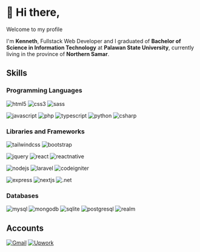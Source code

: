 # 👋 Hi there,
Welcome to my profile

I'm <b>Kenneth</b>, Fullstack Web Developer and I graduated of <b>Bachelor of Science in Information Technology</b> at <b>Palawan State University</b>, currently living in the province of <b>Northern Samar</b>.
<!--
**kean7296/kean7296** is a ✨ _special_ ✨ repository because its `README.md` (this file) appears on your GitHub profile.

Here are some ideas to get you started:

- 🔭 I’m currently working on ...
- 🌱 I’m currently learning ...
- 👯 I’m looking to collaborate on ...
- 🤔 I’m looking for help with ...
- 💬 Ask me about ...
- 📫 How to reach me: ...
- 😄 Pronouns: ...
- ⚡ Fun fact: ...
-->

## Skills
### Programming Languages
![html5](https://img.shields.io/badge/HTML5-E34F26?style=for-the-badge&logo=html5&logoColor=fff) 
![css3](https://img.shields.io/badge/CSS3-1572B6?style=for-the-badge&logo=css3&logoColor=fff) 
![sass](https://img.shields.io/badge/Sass-CC6699?style=for-the-badge&logo=sass&logoColor=fff) 

![javascript](https://img.shields.io/badge/JavaScript-F7DF1E?style=for-the-badge&logo=javascript&logoColor=000) 
![php](https://img.shields.io/badge/PHP-777BB4?style=for-the-badge&logo=php&logoColor=fff) 
![typescript](https://img.shields.io/badge/TypeScript-3178C6?style=for-the-badge&logo=typescript&logoColor=fff) 
![python](https://img.shields.io/badge/Python-3776AB?style=for-the-badge&logo=python&logoColor=fff) 
![csharp](https://img.shields.io/badge/C%20Sharp-239120?style=for-the-badge&logo=csharp&logoColor=fff) 
<!--![dart](https://img.shields.io/badge/Dart-0175C2?style=for-the-badge&logo=dart&logoColor=fff)-->

### Libraries and Frameworks
![tailwindcss](https://img.shields.io/badge/Tailwind%20CSS-06B6D4?style=for-the-badge&logo=tailwindcss&logoColor=fff) 
![bootstrap](https://img.shields.io/badge/Bootstrap-7952B3?style=for-the-badge&logo=bootstrap&logoColor=fff) 

![jquery](https://img.shields.io/badge/JQuery-0769AD?style=for-the-badge&logo=jquery&logoColor=fff) 
![react](https://img.shields.io/badge/React%20Js-61DAFB?style=for-the-badge&logo=react&logoColor=000) 
![reactnative](https://img.shields.io/badge/React%20Native-61DAFB?style=for-the-badge&logo=react&logoColor=000) 

![nodejs](https://img.shields.io/badge/Node.js-339933?style=for-the-badge&logo=node.js&logoColor=fff)
![laravel](https://img.shields.io/badge/Laravel-FF2D20?style=for-the-badge&logo=laravel&logoColor=fff) 
![codeigniter](https://img.shields.io/badge/CodeIgniter-EF4223?style=for-the-badge&logo=codeigniter&logoColor=fff)

![express](https://img.shields.io/badge/Express-000000?style=for-the-badge&logo=express&logoColor=fff)
![nextjs](https://img.shields.io/badge/Next%20Js-000000?style=for-the-badge&logo=nextdotjs&logoColor=fff) 
![.net](https://img.shields.io/badge/.Net-512BD4?style=for-the-badge&logo=dotnet&logoColor=fff) 
<br/>

### Databases
![mysql](https://img.shields.io/badge/MySQL-4479A1?style=for-the-badge&logo=mysql&logoColor=fff) 
![mongodb](https://img.shields.io/badge/MongoDB-47A248?style=for-the-badge&logo=mongodb&logoColor=fff)
![sqlite](https://img.shields.io/badge/SQLite-003B57?style=for-the-badge&logo=sqlite&logoColor=fff)
![postgresql](https://img.shields.io/badge/PostgreSQL-4169E1?style=for-the-badge&logo=postgresql&logoColor=fff)
![realm](https://img.shields.io/badge/Realm-39477F?style=for-the-badge&logo=realm&logoColor=fff)
<!--![flutter](https://img.shields.io/badge/Flutter-02569B?style=for-the-badge&logo=flutter&logoColor=fff)-->
<!-- ![vite](https://img.shields.io/badge/.Vite-646CFF?style=for-the-badge&logo=vite&logoColor=fff) -->

<!--
### Tools and Platforms
![adobephotoshop](https://img.shields.io/badge/Adobe%20Photoshop-31A8FF?style=for-the-badge&logo=adobephotoshop&logoColor=fff) 
![figma](https://img.shields.io/badge/Figma-F24E1E?style=for-the-badge&logo=figma&logoColor=fff) 
![visualstudiocode](https://img.shields.io/badge/Visual%20Studio%20Code-007ACC?style=for-the-badge&logo=visualstudiocode&logoColor=fff) <br/>
![postman](https://img.shields.io/badge/Postman-FF6C37?style=for-the-badge&logo=postman&logoColor=fff) 
![googlechrome](https://img.shields.io/badge/Google%20Chrome-4285F4?style=for-the-badge&logo=googlechrome&logoColor=fff) 
![heroku](https://img.shields.io/badge/Heroku-430098?style=for-the-badge&logo=heroku&logoColor=fff) <br/>
![github](https://img.shields.io/badge/GitHub-181717?style=for-the-badge&logo=github&logoColor=fff) 
![bitbucket](https://img.shields.io/badge/Bitbucket-0052CC?style=for-the-badge&logo=bitbucket&logoColor=fff) 
-->

## Accounts

<p>
<a href="mailto:keanolida7296@gmail.com" target="_blank"><img alt="Gmail" src="https://img.shields.io/badge/Email-EA4335?&style=for-the-badge&logo=gmail&logoColor=white" /></a> 
<a href="https://www.upwork.com/freelancers/~0135c2e932c50f312f" target="_blank"><img alt="Upwork" src="https://img.shields.io/badge/Upwork-6FDA44?&style=for-the-badge&logo=upwork&logoColor=white" /></a>
</p>
